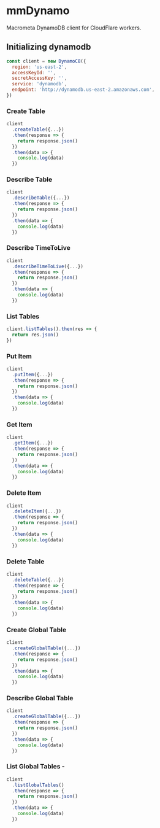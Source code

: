 # mmDynamo
Macrometa DynamoDB client for CloudFlare workers.

## Initializing dynamodb

```js
const client = new DynamoC8({
  region: 'us-east-2',
  accessKeyId: '',
  secretAccessKey: '',
  service: 'dynamodb',
  endpoint: 'http://dynamodb.us-east-2.amazonaws.com',
})
```

### Create Table

```js
client
  .createTable({...})
  .then(response => {
    return response.json()
  })
  .then(data => {
    console.log(data)
  })
```

### Describe Table

```js
client
  .describeTable({...})
  .then(response => {
    return response.json()
  })
  .then(data => {
    console.log(data)
  })
```

### Describe TimeToLive

```js
client
  .describeTimeToLive({...})
  .then(response => {
    return response.json()
  })
  .then(data => {
    console.log(data)
  })
```

### List Tables

```js
client.listTables().then(res => {
  return res.json()
})
```

### Put Item

```js
client
  .putItem({...})
  .then(response => {
    return response.json()
  })
  .then(data => {
    console.log(data)
  })
```

### Get Item

```js
client
  .getItem({...})
  .then(response => {
    return response.json()
  })
  .then(data => {
    console.log(data)
  })
```

### Delete Item

```js
client
  .deleteItem({...})
  .then(response => {
    return response.json()
  })
  .then(data => {
    console.log(data)
  })
```

### Delete Table

```js
client
  .deleteTable({...})
  .then(response => {
    return response.json()
  })
  .then(data => {
    console.log(data)
  })
```

### Create Global Table

```js
client
  .createGlobalTable({...})
  .then(response => {
    return response.json()
  })
  .then(data => {
    console.log(data)
  })
```

### Describe Global Table

```js
client
  .createGlobalTable({...})
  .then(response => {
    return response.json()
  })
  .then(data => {
    console.log(data)
  })
```

### List Global Tables -

```js
client
  .listGlobalTables()
  .then(response => {
    return response.json()
  })
  .then(data => {
    console.log(data)
  })
```

